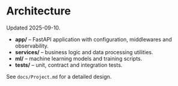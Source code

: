 <!--
@file: ARCHITECTURE.md
@description: Current architecture overview
@dependencies: docs/Project.md
@created: 2025-09-10
-->

# Architecture

Updated 2025-09-10.

- **app/** – FastAPI application with configuration, middlewares and observability.
- **services/** – business logic and data processing utilities.
- **ml/** – machine learning models and training scripts.
- **tests/** – unit, contract and integration tests.

See `docs/Project.md` for a detailed design.
